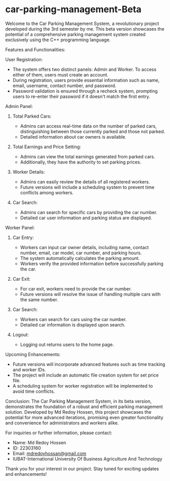 # car-parking-management-Beta
Welcome to the Car Parking Management System, a revolutionary project developed during the 3rd semester by me. This beta version showcases the potential of a comprehensive parking management system created exclusively using the C++ programming language.

Features and Functionalities:

User Registration:
- The system offers two distinct panels: Admin and Worker. To access either of them, users must create an account.
- During registration, users provide essential information such as name, email, username, contact number, and password.
- Password validation is ensured through a recheck system, prompting users to re-enter their password if it doesn't match the first entry.

Admin Panel:
1. Total Parked Cars:
   - Admins can access real-time data on the number of parked cars, distinguishing between those currently parked and those not parked.
   - Detailed information about car owners is available.

2. Total Earnings and Price Setting:
   - Admins can view the total earnings generated from parked cars.
   - Additionally, they have the authority to set parking prices.

3. Worker Details:
   - Admins can easily review the details of all registered workers.
   - Future versions will include a scheduling system to prevent time conflicts among workers.

4. Car Search:
   - Admins can search for specific cars by providing the car number.
   - Detailed car user information and parking status are displayed.

Worker Panel:
1. Car Entry:
   - Workers can input car owner details, including name, contact number, email, car model, car number, and parking hours.
   - The system automatically calculates the parking amount.
   - Workers verify the provided information before successfully parking the car.

2. Car Exit:
   - For car exit, workers need to provide the car number.
   - Future versions will resolve the issue of handling multiple cars with the same number.

3. Car Search:
   - Workers can search for cars using the car number.
   - Detailed car information is displayed upon search.

4. Logout:
   - Logging out returns users to the home page.

Upcoming Enhancements:
- Future versions will incorporate advanced features such as time tracking and worker IDs.
- The project will include an automatic file creation system for set price file.
- A scheduling system for worker registration will be implemented to avoid time conflicts.

Conclusion:
The Car Parking Management System, in its beta version, demonstrates the foundation of a robust and efficient parking management solution. Developed by Md Redoy Hossen, this project showcases the potential for more advanced iterations, promising even greater functionality and convenience for administrators and workers alike.

For inquiries or further information, please contact:
- Name: Md Redoy Hossen
- ID: 22303160
- Email: mdredoyhossan@gmail.com
- IUBAT-International University Of Business Agriculture And Technology

Thank you for your interest in our project. Stay tuned for exciting updates and enhancements!
